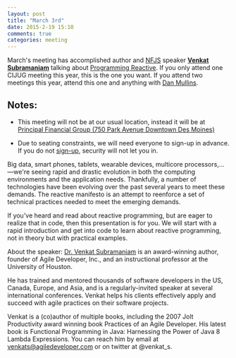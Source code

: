 ```yaml
---
layout: post
title: "March 3rd"
date: 2015-2-19 15:10
comments: true
categories: meeting
---
```

March's meeting has accomplished author and [NFJS] speaker  **[Venkat Subramaniam](venkat)** talking about [Programming Reactive]. If you only attend one CIJUG meeting this year, this is the one you want. If you attend two meetings this year, attend this one and anything with [Dan Mullins](dan).

## Notes:
* This meeting will not be at our usual location, instead it will be at
<a href="/assets/PrincipalCampusMap.pdf">Principal Financial
Group (750 Park Avenue Downtown Des Moines)</a>

* Due to seating constraints, we will need everyone to sign-up in
  advance. If you do not [sign-up], security will not let you in. 

Big data, smart phones, tablets, wearable devices, multicore processors,…—we're seeing rapid and drastic evolution in both the computing environments and the application needs. Thankfully, a number of technologies have been evolving over the past several years to meet these demands. The reactive manifesto is an attempt to reenforce a set of technical practices needed to meet the emerging demands.

If you've heard and read about reactive programming, but are eager to realize that in code, then this presentation is for you. We will start with a rapid introduction and get into code to learn about reactive programming, not in theory but with practical examples.

About the speaker:
[Dr. Venkat Subramaniam] is an award-winning author, founder of Agile Developer, Inc., and an instructional professor at the University of Houston.

He has trained and mentored thousands of software developers in the US, Canada, Europe, and Asia, and is a regularly-invited speaker at several international conferences. Venkat helps his clients effectively apply and succeed with agile practices on their software projects.

Venkat is a (co)author of multiple books, including the 2007 Jolt Productivity award winning book Practices of an Agile Developer. His latest book is Functional Programming in Java: Harnessing the Power of Java 8 Lambda Expressions. You can reach him by email at venkats@agiledeveloper.com or on twitter at @venkat_s.

[NFJS]:http://nofluffjuststuff.com/home/main
[Dr. Venkat Subramaniam]:https://twitter.com/venkat_s
[Programming Reactive]: https://gist.github.com/staltz/868e7e9bc2a7b8c1f754
[dan]:https://twitter.com/dmullins
[pfg]:/assets/PrincipalCampusMap.pdf
[sign-up]:http://www.aureusgroup.com/form/reactive-programming.aspx
